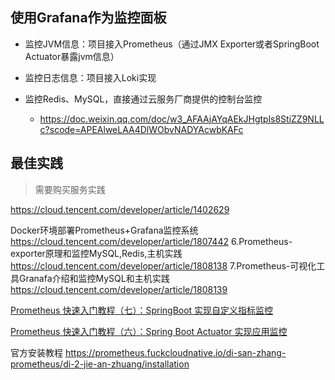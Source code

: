 ## 使用Grafana作为监控面板

- 监控JVM信息：项目接入Prometheus（通过JMX Exporter或者SpringBoot Actuator暴露jvm信息）

- 监控日志信息：项目接入Loki实现
- 监控Redis、MySQL，直接通过云服务厂商提供的控制台监控
  - https://doc.weixin.qq.com/doc/w3_AFAAjAYqAEkJHgtpls8StiZZ9NLLc?scode=APEAlweLAA4DlWObvNADYAcwbKAFc

## 最佳实践

> 需要购买服务实践



https://cloud.tencent.com/developer/article/1402629

Docker环境部署Prometheus+Grafana监控系统 https://cloud.tencent.com/developer/article/1807442
6.Prometheus-exporter原理和监控MySQL,Redis,主机实践 https://cloud.tencent.com/developer/article/1808138
7.Prometheus-可视化工具Granafa介绍和监控MySQL和主机实践 https://cloud.tencent.com/developer/article/1808139

[Prometheus 快速入门教程（七）：SpringBoot 实现自定义指标监控](https://www.cnblogs.com/chanshuyi/p/07_springboot_custom_index_monitor.html)

[Prometheus 快速入门教程（六）：Spring Boot Actuator 实现应用监控](https://www.cnblogs.com/chanshuyi/p/06_prometheus_with_springboot_actuator.html)



官方安装教程 https://prometheus.fuckcloudnative.io/di-san-zhang-prometheus/di-2-jie-an-zhuang/installation